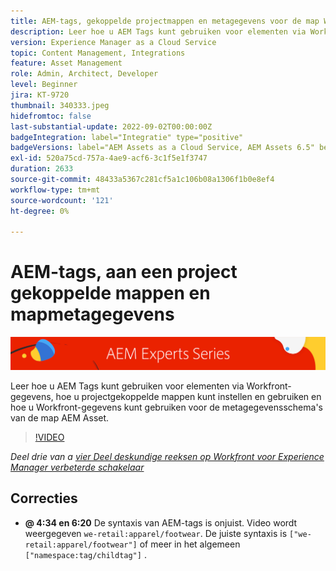 ```yaml
---
title: AEM-tags, gekoppelde projectmappen en metagegevens voor de map Workfront for AEM Enhanced-connector
description: Leer hoe u AEM Tags kunt gebruiken voor elementen via Workfront-gegevens, hoe u projectgekoppelde mappen en Workfront-gegevens kunt gebruiken voor metagegevensschema's van de map AEM Asset.
version: Experience Manager as a Cloud Service
topic: Content Management, Integrations
feature: Asset Management
role: Admin, Architect, Developer
level: Beginner
jira: KT-9720
thumbnail: 340333.jpeg
hidefromtoc: false
last-substantial-update: 2022-09-02T00:00:00Z
badgeIntegration: label="Integratie" type="positive"
badgeVersions: label="AEM Assets as a Cloud Service, AEM Assets 6.5" before-title="false"
exl-id: 520a75cd-757a-4ae9-acf6-3c1f5e1f3747
duration: 2633
source-git-commit: 48433a5367c281cf5a1c106b08a1306f1b0e8ef4
workflow-type: tm+mt
source-wordcount: '121'
ht-degree: 0%

---
```


# AEM-tags, aan een project gekoppelde mappen en mapmetagegevens

![ de DeskundigenReeks van AEM ](./assets/banner.png)

Leer hoe u AEM Tags kunt gebruiken voor elementen via Workfront-gegevens, hoe u projectgekoppelde mappen kunt instellen en gebruiken en hoe u Workfront-gegevens kunt gebruiken voor de metagegevensschema&#39;s van de map AEM Asset.

>[!VIDEO](https://video.tv.adobe.com/v/340333?quality=12&learn=on)

_Deel drie van a [ vier Deel deskundige reeksen op Workfront voor Experience Manager verbeterde schakelaar](./overview.md)_

## Correcties

+ __@ 4:34 en 6:20__ De syntaxis van AEM-tags is onjuist. Video wordt weergegeven `we-retail:apparel/footwear`. De juiste syntaxis is `["we-retail:apparel/footwear"]` of meer in het algemeen `["namespace:tag/childtag"]` .
